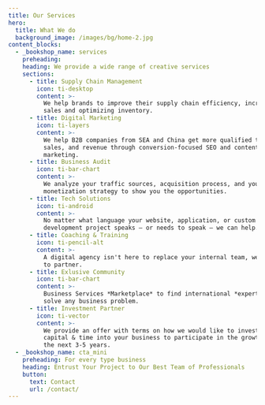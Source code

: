 ```yaml
---
title: Our Services
hero:
  title: What We do
  background_image: /images/bg/home-2.jpg
content_blocks:
  - _bookshop_name: services
    preheading:
    heading: We provide a wide range of creative services
    sections:
      - title: Supply Chain Management
        icon: ti-desktop
        content: >-
          We help brands to improve their supply chain efficiency, increasing
          sales and optimizing inventory.
      - title: Digital Marketing
        icon: ti-layers
        content: >-
          We help B2B companies from SEA and China get more qualified traffic,
          sales, and revenue through conversion-focused SEO and content
          marketing.
      - title: Business Audit
        icon: ti-bar-chart
        content: >-
          We analyze your traffic sources, acquisition process, and your
          monetization strategy to show you the opportunities.
      - title: Tech Solutions
        icon: ti-android
        content: >-
          No matter what language your website, application, or custom
          development project speaks — or needs to speak — we can help.
      - title: Coaching & Training
        icon: ti-pencil-alt
        content: >-
          A digital agency isn't here to replace your internal team, we're here
          to partner.
      - title: Exlusive Community
        icon: ti-bar-chart
        content: >-
          Business Services *Marketplace* to find international *experts* to
          solve any business problem.
      - title: Investment Partner
        icon: ti-vector
        content: >-
          We provide an offer with terms on how we would like to invest our
          capital & time into your business to participate in the growth over
          the next 3-5 years.
  - _bookshop_name: cta_mini
    preheading: For every type business
    heading: Entrust Your Project to Our Best Team of Professionals
    button:
      text: Contact
      url: /contact/
---
```

